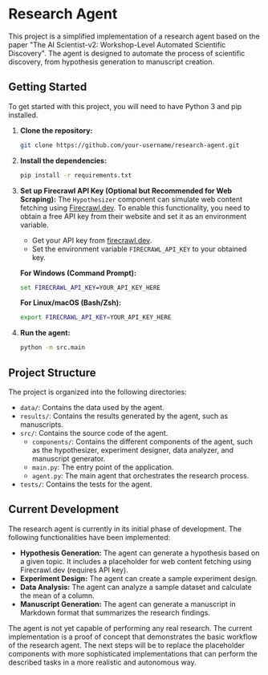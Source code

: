 # Research Agent

This project is a simplified implementation of a research agent based on the paper "The AI Scientist-v2: Workshop-Level Automated Scientific Discovery". The agent is designed to automate the process of scientific discovery, from hypothesis generation to manuscript creation.

## Getting Started

To get started with this project, you will need to have Python 3 and pip installed.

1.  **Clone the repository:**

    ```bash
    git clone https://github.com/your-username/research-agent.git
    ```

2.  **Install the dependencies:**

    ```bash
    pip install -r requirements.txt
    ```

3.  **Set up Firecrawl API Key (Optional but Recommended for Web Scraping):**
    The `Hypothesizer` component can simulate web content fetching using [Firecrawl.dev](https://firecrawl.dev/). To enable this functionality, you need to obtain a free API key from their website and set it as an environment variable.

    -   Get your API key from [firecrawl.dev](https://firecrawl.dev/).
    -   Set the environment variable `FIRECRAWL_API_KEY` to your obtained key.

    **For Windows (Command Prompt):**
    ```cmd
    set FIRECRAWL_API_KEY=YOUR_API_KEY_HERE
    ```
    **For Linux/macOS (Bash/Zsh):**
    ```bash
    export FIRECRAWL_API_KEY=YOUR_API_KEY_HERE
    ```

4.  **Run the agent:**

    ```bash
    python -m src.main
    ```

## Project Structure

The project is organized into the following directories:

-   `data/`: Contains the data used by the agent.
-   `results/`: Contains the results generated by the agent, such as manuscripts.
-   `src/`: Contains the source code of the agent.
    -   `components/`: Contains the different components of the agent, such as the hypothesizer, experiment designer, data analyzer, and manuscript generator.
    -   `main.py`: The entry point of the application.
    -   `agent.py`: The main agent that orchestrates the research process.
-   `tests/`: Contains the tests for the agent.

## Current Development

The research agent is currently in its initial phase of development. The following functionalities have been implemented:

-   **Hypothesis Generation:** The agent can generate a hypothesis based on a given topic. It includes a placeholder for web content fetching using Firecrawl.dev (requires API key).
-   **Experiment Design:** The agent can create a sample experiment design.
-   **Data Analysis:** The agent can analyze a sample dataset and calculate the mean of a column.
-   **Manuscript Generation:** The agent can generate a manuscript in Markdown format that summarizes the research findings.

The agent is not yet capable of performing any real research. The current implementation is a proof of concept that demonstrates the basic workflow of the research agent. The next steps will be to replace the placeholder components with more sophisticated implementations that can perform the described tasks in a more realistic and autonomous way.